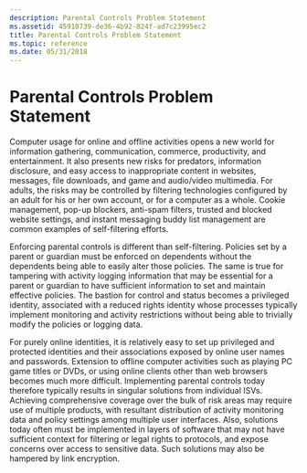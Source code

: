 ```yaml
---
description: Parental Controls Problem Statement
ms.assetid: 45918739-de36-4b92-824f-ad7c23995ec2
title: Parental Controls Problem Statement
ms.topic: reference
ms.date: 05/31/2018
---
```


# Parental Controls Problem Statement

Computer usage for online and offline activities opens a new world for information gathering, communication, commerce, productivity, and entertainment. It also presents new risks for predators, information disclosure, and easy access to inappropriate content in websites, messages, file downloads, and game and audio/video multimedia. For adults, the risks may be controlled by filtering technologies configured by an adult for his or her own account, or for a computer as a whole. Cookie management, pop-up blockers, anti-spam filters, trusted and blocked website settings, and instant messaging buddy list management are common examples of self-filtering efforts.

Enforcing parental controls is different than self-filtering. Policies set by a parent or guardian must be enforced on dependents without the dependents being able to easily alter those policies. The same is true for tampering with activity logging information that may be essential for a parent or guardian to have sufficient information to set and maintain effective policies. The bastion for control and status becomes a privileged identity, associated with a reduced rights identity whose processes typically implement monitoring and activity restrictions without being able to trivially modify the policies or logging data.

For purely online identities, it is relatively easy to set up privileged and protected identities and their associations exposed by online user names and passwords. Extension to offline computer activities such as playing PC game titles or DVDs, or using online clients other than web browsers becomes much more difficult. Implementing parental controls today therefore typically results in singular solutions from individual ISVs. Achieving comprehensive coverage over the bulk of risk areas may require use of multiple products, with resultant distribution of activity monitoring data and policy settings among multiple user interfaces. Also, solutions today often must be implemented in layers of software that may not have sufficient context for filtering or legal rights to protocols, and expose concerns over access to sensitive data. Such solutions may also be hampered by link encryption.

 

 



